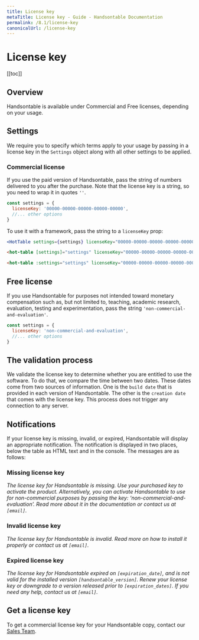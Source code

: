 ```yaml
---
title: License key
metaTitle: License key - Guide - Handsontable Documentation
permalink: /8.1/license-key
canonicalUrl: /license-key
---
```


# License key

[[toc]]

## Overview

Handsontable is available under Commercial and Free licenses, depending on your usage. 

## Settings

We require you to specify which terms apply to your usage by passing in a license key in the `Settings` object along with all other settings to be applied.

### Commercial license

If you use the paid version of Handsontable, pass the string of numbers delivered to you after the purchase. Note that the license key is a string, so you need to wrap it in quotes `''`.

```js
const settings = {
  licenseKey: '00000-00000-00000-00000-00000',
  //... other options
}
```

To use it with a framework, pass the string to a `licenseKey` prop:

<code-group>
<code-block title="React" active>

```jsx
<HotTable settings={settings} licenseKey="00000-00000-00000-00000-00000" />
```

</code-block>
<code-block title="Angular">

```html
<hot-table [settings]="settings" licenseKey="00000-00000-00000-00000-00000"></hot-table>
```

</code-block>
<code-block title="Vue">

```html
<hot-table :settings="settings" licenseKey="00000-00000-00000-00000-00000" />
```

</code-block>
</code-group>

## Free license

If you use Handsontable for purposes not intended toward monetary compensation such as, but not limited to, teaching, academic research, evaluation, testing and experimentation, pass the string  `'non-commercial-and-evaluation'`.

```js
const settings = {
  licenseKey: 'non-commercial-and-evaluation',
  //... other options
}
```

## The validation process

We validate the license key to determine whether you are entitled to use the software. To do that, we compare the time between two dates. These dates come from two sources of information. One is the `build date` that is provided in each version of Handsontable. The other is the `creation date` that comes with the license key. This process does not trigger any connection to any server.

## Notifications

If your license key is missing, invalid, or expired, Handsontable will display an appropriate notification. The notification is displayed in two places, below the table as HTML text and in the console. The messages are as follows:

### Missing license key

_The license key for Handsontable is missing. Use your purchased key to activate the product. Alternatively, you can activate Handsontable to use for non-commercial purposes by passing the key: ‘non-commercial-and-evaluation’.  Read more about it in the documentation or contact us at `[email]`._

### Invalid license key

_The license key for Handsontable is invalid.  Read more on how to install it properly or contact us at `[email]`._

### Expired license key

_The license key for Handsontable expired on `[expiration_date]`, and is not valid for the installed version `[handsontable_version]`.  Renew your license key or downgrade to a version released prior to `[expiration_dates]`. If you need any help, contact us at `[email]`._

## Get a license key

To get a commercial license key for your Handsontable copy, contact our [Sales Team](https://handsontable.com/get-a-quote).
